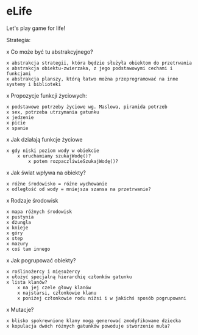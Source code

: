 eLife
=
					
Let's play game for life!

Strategia:

x Co może być tu abstrakcyjnego?

	x abstrakcja strategii, która będzie służyła obiektom do przetrwania
	x abstrakcja obiektu-zwierzaka, z jego podstawowymi cechami i funkcjami
	x abstrakcja planszy, którą łatwo można przeprogramować na inne systemy i biblioteki
	
x Propozycje funkcji życiowych:

	x podstawowe potrzeby życiowe wg. Maslowa, piramida potrzeb		
	x sex, potrzeba utrzymania gatunku
	x jedzenie
	x picie
	x spanie
	
x Jak działają funkcje życiowe

	x gdy niski poziom wody w obiekcie
		x uruchamiamy szukajWodę()?
			x potem rozpaczliwieSzukajWodę()?

x Jak świat wpływa na obiekty?
	
	x różne środowisko = różne wychowanie
	x odległość od wody = mniejsza szansa na przetrwanie?

x Rodzaje środowisk

	x mapa różnych środowisk
	x pustynia
	x dżungla
	x knieje
	x góry
	x step
	x mazury
	x coś tam innego

x Jak pogrupować obiekty?

	x roślinożercy i mięsożercy
 	x ułożyć specjalną hierarchię członków gatunku
	x lista klanów? 
		x na jej czele głowy klanów
		x najstarsi, członkowie klanu
		x poniżej członkowie rodu niżsi i w jakichś sposób pogrupowani

x Mutacje?
	
	x blisko spokrewnione klany mogą generować zmodyfikowane dziecka
	x kopulacja dwóch różnych gatunków powoduje stworzenie muła?
